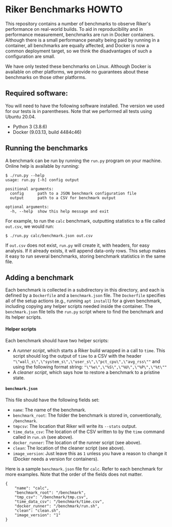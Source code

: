 # Riker Benchmarks HOWTO

This repository contains a number of benchmarks to observe Riker's performance on real-world builds.  To aid in reproducibility and in performance measurement, benchmarks are run in Docker containers.  Although there is a small performance penalty being paid by running in a container, all benchmarks are equally affected, and Docker is now a common deployment target, so we think the disadvantages of such a configuration are small.

We have only tested these benchmarks on Linux.  Although Docker is available on other platforms, we provide no guarantees about these benchmarks on those other platforms.

## Required software:

You will need to have the following software installed.  The version we used for our tests is in parentheses.  Note that we performed all tests using Ubuntu 20.04.

* Python 3 (3.8.6)
* Docker (9.03.13, build 4484c46)

## Running the benchmarks

A benchmark can be run by running the `run.py` program on your machine.  Online help is available by running:

```
$ ./run.py --help
usage: run.py [-h] config output

positional arguments:
  config      path to a JSON benchmark configuration file
  output      path to a CSV for benchmark output

optional arguments:
  -h, --help  show this help message and exit
```

For example, to run the `calc` benchmark, outputting statistics to a file called `out.csv`, we would run:

```
$ ./run.py calc/benchmark.json out.csv
```

If `out.csv` does not exist, `run.py` will create it, with headers, for easy analysis.  If it already exists, it will append data-only rows.  This setup makes it easy to run several benchmarks, storing benchmark statistics in the same file.

## Adding a benchmark

Each benchmark is collected in a subdirectory in this directory, and each is defined by a `Dockerfile` and a `benchmark.json` file.  The `Dockerfile` specifies all of the setup actions (e.g., running `apt install`) for a given benchmark, including copying any helper scripts needed inside the container.  The `benchmark.json` file tells the `run.py` script where to find the benchmark and its helper scripts.

#### Helper scripts

Each benchmark should have two helper scripts:

* A _runner script_, which starts a Riker build wrapped in a call to `time`.  This script should log the output of `time` to a CSV with the header `"\"wall_s\",\"system_s\",\"user_s\",\"pct_cpu\",\"avg_rss\""` and using the following format string: `"\"%e\",\"%S\",\"%U\",\"%P\",\"%t\""`
* A _cleaner script_, which says how to restore a benchmark to a pristine state.

#### `benchmark.json`

This file should have the following fields set:

* `name`: The name of the benchmark.
* `benchmark_root`: The folder the benchmark is stored in, conventionally, `/benchmark`.
* `tmpcsv`: The location that Riker will write its `--stats` output.
* `time_data_csv`: The location of the CSV written to by the `time` command called in `run.sh` (see above).
* `docker_runner`: The location of the runner script (see above).
* `clean`: The location of the cleaner script (see above).
* `image_version`: Just leave this as `1` unless you have a reason to change it (Docker needs a version for containers).

Here is a sample `benchmark.json` file for `calc`.  Refer to each benchmark for more examples.  Note that the order of the fields does not matter.

```
{
    "name": "calc",
    "benchmark_root": "/benchmark",
    "tmp_csv": "/benchmark/tmp.csv",
    "time_data_csv": "/benchmark/time.csv",
    "docker_runner": "/benchmark/run.sh",
    "clean": "clean.sh",
    "image_version": "1"
}
```
